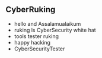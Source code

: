 ## CyberRuking
 - hello and Assalamualaikum 
 - ruking ls CyberSecurity white hat
 - tools tester ruking 
 - happy hacking
 - CyberSecurityTester
